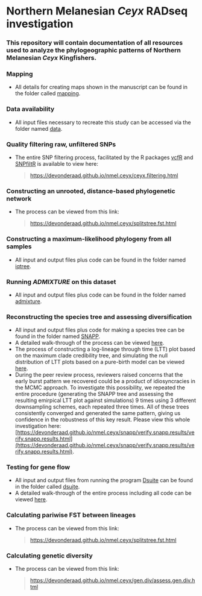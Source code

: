 # Northern Melanesian *Ceyx* RADseq investigation

### This repository will contain documentation of all resources used to analyze the phylogeographic patterns of Northern Melanesian *Ceyx* Kingfishers.

### Mapping
*    All details for creating maps shown in the manuscript can be found in the folder called [mapping](https://github.com/DevonDeRaad/nmel.ceyx/tree/main/mapping).
### Data availability
*   All input files necessary to recreate this study can be accessed via the folder named [data](https://github.com/DevonDeRaad/nmel.ceyx/tree/main/data).

### Quality filtering raw, unfiltered SNPs
*   The entire SNP filtering process, facilitated by the R packages [vcfR](https://doi.org/10.1111/1755-0998.12549) and [SNPfiltR](https://doi.org/10.1111/1755-0998.13618) is available to view here:
    > <https://devonderaad.github.io/nmel.ceyx/ceyx.filtering.html>

### Constructing an unrooted, distance-based phylogenetic network
*   The process can be viewed from this link:
    > <https://devonderaad.github.io/nmel.ceyx/splitstree.fst.html>

### Constructing a maximum-likelihood phylogeny from all samples
*   All input and output files plus code can be found in the folder named [iqtree](https://github.com/DevonDeRaad/nmel.ceyx/tree/main/iqtree).

### Running *ADMIXTURE* on this dataset
*   All input and output files plus code can be found in the folder named [admixture](https://github.com/DevonDeRaad/nmel.ceyx/tree/main/admixture).

### Reconstructing the species tree and assessing diversification
*   All input and output files plus code for making a species tree can be found in the folder named [SNAPP](https://github.com/DevonDeRaad/nmel.ceyx/tree/main/snapp).
*   A detailed walk-through of the process can be viewed [here](https://devonderaad.github.io/nmel.ceyx/snapp/execute.snapp.html).
*   The process of constructing a log-lineage through time (LTT) plot based on the maximum clade credibility tree, and simulating the null distribution of LTT plots based on a pure-birth model can be viewed [here](https://devonderaad.github.io/nmel.ceyx/snapp/LTT.plots.html).
*   During the peer review process, reviewers raised concerns that the early burst pattern we recovered could be a product of idiosyncracies in the MCMC approach. To investigate this possibility, we repeated the entire procedure (generating the SNAPP tree and assessing the resulting emirpical LTT plot against simulations) 9 times using 3 different downsampling schemes, each repeated three times. All of these trees consistently converged and generated the same pattern, giving us confidence in the robustness of this key result. Please view this whole investigation here: [https://devonderaad.github.io/nmel.ceyx/snapp/verify.snapp.results/verify.snapp.results.html](https://devonderaad.github.io/nmel.ceyx/snapp/verify.snapp.results/verify.snapp.results.html).

### Testing for gene flow
*    All input and output files from running the program [Dsuite](https://github.com/millanek/Dsuite) can be found in the folder called [dsuite](https://github.com/DevonDeRaad/nmel.ceyx/tree/main/dsuite).
*    A detailed walk-through of the entire process including all code can be viewed [here](https://devonderaad.github.io/nmel.ceyx/dsuite/run.dsuite.html).

### Calculating pariwise FST between lineages
*   The process can be viewed from this link:
    > <https://devonderaad.github.io/nmel.ceyx/splitstree.fst.html>

### Calculating genetic diversity
*   The process can be viewed from this link:
    > <https://devonderaad.github.io/nmel.ceyx/gen.div/assess.gen.div.html>

